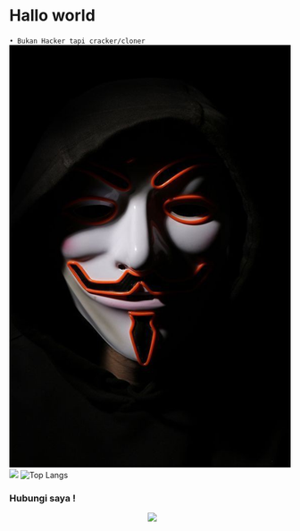 # Hallo world
`• Bukan Hacker tapi cracker/cloner`
<img src ="https://github.com/RamaDevCode/RamaDevCode/blob/main/3417e13ccedb9ca326348fd67ac1209a.jpg">
<img src="https://github-readme-stats.vercel.app/api?username=RamaDevCode&show_icons=true&theme=radical&title_color=8E2DE2&text_color=fff&icon_color=8E2DE2">
![Top Langs](https://github-readme-stats.vercel.app/api/top-langs/?username=RamaDevCode&theme=radical&title_color=8E2DE2&text_color=fff)

<h3>  Hubungi saya !</h3>

<p align="center">
&nbsp; <a href="https://www.instagram.com/ramadevcode/" target="_blank" rel="noopener noreferrer"><img src="https://img.icons8.com/plasticine/100/000000/instagram-new.png" width="50" /></a>  
</p>
